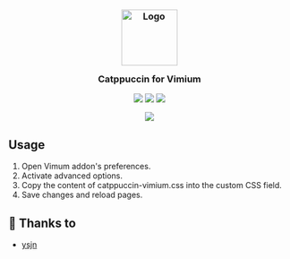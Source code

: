 <h3 align="center">
	<img src="https://raw.githubusercontent.com/catppuccin/catppuccin/dev/assets/logos/exports/1544x1544_circle.png" width="100" alt="Logo"/><br/>
	<img src="https://raw.githubusercontent.com/catppuccin/catppuccin/dev/assets/misc/transparent.png" height="30" width="0px"/>
	Catppuccin for Vimium
	<img src="https://raw.githubusercontent.com/catppuccin/catppuccin/dev/assets/misc/transparent.png" height="30" width="0px"/>
</h3>
<p align="center">
    <a href="https://github.com/elkrien/catppuccin-vimium/stargazers"><img src="https://img.shields.io/github/stars/catppuccin/template?colorA=1e1e28&colorB=c9cbff&style=for-the-badge&logo=starship style=for-the-badge"></a>
    <a href="https://github.com/elkrien/catppuccin-vimium/issues"><img src="https://img.shields.io/github/issues/catppuccin/template?colorA=1e1e28&colorB=f7be95&style=for-the-badge"></a>
    <a href="https://github.com/elkrien/catppuccin-vimium/contributors"><img src="https://img.shields.io/github/contributors/catppuccin/template?colorA=1e1e28&colorB=b1e1a6&style=for-the-badge"></a>
</p>

<p align="center">
  <img src="https://raw.githubusercontent.com/elkrien/catppuccin-vimium/main/assets/cat-vimium.png"/>
</p>


## Usage

1. Open Vimum addon's preferences.
2. Activate advanced options.
3. Copy the content of catppuccin-vimium.css into the custom CSS field.
4. Save changes and reload pages.

## 💝 Thanks to

- [ysjn](https://github.com/ysjn/vimium-simply-dark)
